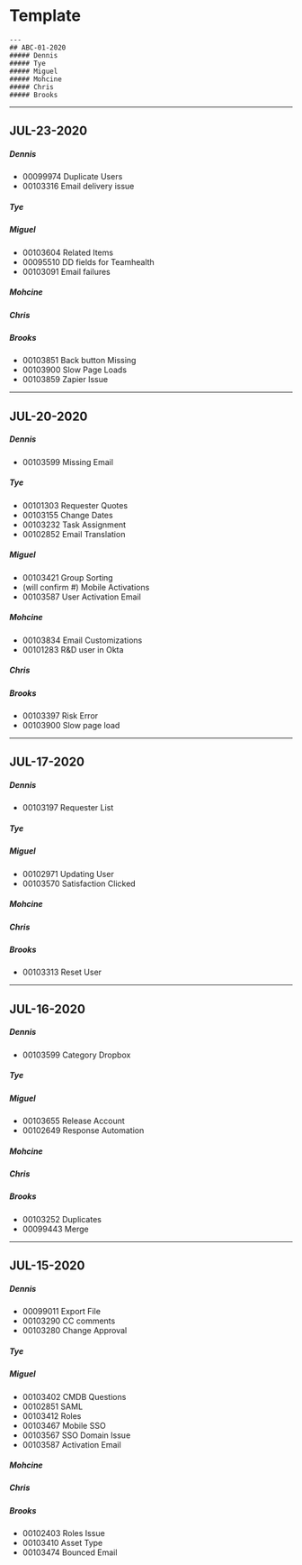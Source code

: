 # Template
```
---
## ABC-01-2020
##### Dennis
##### Tye
##### Miguel
##### Mohcine
##### Chris
##### Brooks
```
---
## JUL-23-2020
##### Dennis
- 00099974 Duplicate Users
- 00103316 Email delivery issue
##### Tye
##### Miguel
- 00103604 Related Items
- 00095510 DD fields for Teamhealth
- 00103091 Email failures
##### Mohcine
##### Chris
##### Brooks
- 00103851 Back button Missing
- 00103900 Slow Page Loads
- 00103859 Zapier Issue
---
## JUL-20-2020
##### Dennis
- 00103599 Missing Email
##### Tye
- 00101303 Requester Quotes
- 00103155 Change Dates
- 00103232 Task Assignment
- 00102852 Email Translation
##### Miguel
- 00103421 Group Sorting
- (will confirm #) Mobile Activations
- 00103587 User Activation Email
##### Mohcine
- 00103834 Email Customizations
- 00101283 R&D user in Okta
##### Chris
##### Brooks
- 00103397 Risk Error
- 00103900 Slow page load
---
## JUL-17-2020
##### Dennis
- 00103197 Requester List
##### Tye
##### Miguel
- 00102971 Updating User
- 00103570 Satisfaction Clicked
##### Mohcine
##### Chris
##### Brooks
- 00103313 Reset User

---
## JUL-16-2020
##### Dennis
- 00103599 Category Dropbox
##### Tye
##### Miguel
- 00103655 Release Account
- 00102649 Response Automation
##### Mohcine
##### Chris
##### Brooks
- 00103252 Duplicates
- 00099443 Merge



---
## JUL-15-2020
##### Dennis
- 00099011 Export File
- 00103290 CC comments
- 00103280 Change Approval
##### Tye
##### Miguel
- 00103402 CMDB Questions
- 00102851 SAML
- 00103412 Roles
- 00103467 Mobile SSO
- 00103567 SSO Domain Issue
- 00103587 Activation Email
##### Mohcine
##### Chris
##### Brooks
- 00102403 Roles Issue
- 00103410 Asset Type
- 00103474 Bounced Email